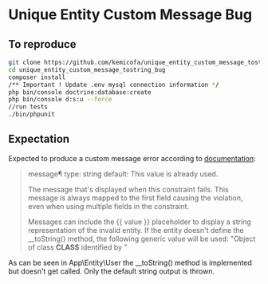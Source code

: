 # Unique Entity Custom Message Bug

## To reproduce

```bash
git clone https://github.com/kemicofa/unique_entity_custom_message_tostring_bug.git
cd unique_entity_custom_message_tostring_bug
composer install
/** Important ! Update .env mysql connection information */
php bin/console doctrine:database:create
php bin/console d:s:u --force
//run tests
./bin/phpunit
```

## Expectation

Expected to produce a custom message error according to [documentation](https://symfony.com/doc/current/reference/constraints/UniqueEntity.html#message):

> message¶
 type: string default: This value is already used.
>
> The message that's displayed when this constraint fails. This message is always mapped to the first field causing the violation, even when using multiple fields in the constraint.
>
>Messages can include the {{ value }} placeholder to display a string representation of the invalid entity. If the entity doesn't define the __toString() method, the following generic value will be used: "Object of class __CLASS__ identified by <comma separated IDs>"

As can be seen in App\Entity\User the __toString() method is implemented but doesn't get called. Only the default string output is thrown.

